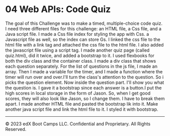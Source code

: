 # 04 Web APIs: Code Quiz
The goal of this Challenge was to make a timed, multiple-choice code quiz. I need three different files for this challenge: an HTML file, a Css file, and a Java script file. I made a Css file index for styling the app with Css. a Javascript file as well, so the index can store Gs. I linked the css file to the html file with a link tag and attached the css file to the html file. I also added the javascript file using a script tag. I made another quiz page (called quiz.html), did it twice, and added a bootstrap to it. I used flexbooks for both the div class and the container class. I made a div class that shows each question separately. For the list of questions in the js file, I made an array. Then I made a variable for the timer, and I made a function where the timer will run over and over.I'll turn the class's attention to the question. So i picks the question element. Now inside the question part. I'll show you what the question is. I gave it a bootstrap since each answer is a button.I put the high scores in local storage in the form of Jason. So, when I get good scores, they will also look like Jason, so I change them. I have to break them apart. I made another HTML file and pasted the bootstrap lik into it. Make another java script file and link the html file to it. I styled it with bootstrap.

---

© 2023 edX Boot Camps LLC. Confidential and Proprietary. All Rights Reserved.
